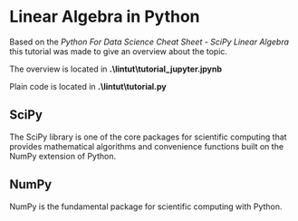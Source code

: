 # Linear Algebra in Python

Based on the _Python For Data Science Cheat Sheet - SciPy Linear Algebra_ this tutorial was made to give an overview
about the topic. 

The overview is located in **.\lintut\tutorial_jupyter.jpynb**

Plain code is located in  **.\lintut\tutorial.py**

## SciPy
The SciPy library is one of the core packages for scientific computing that provides mathematical algorithms and 
convenience functions built on the NumPy extension of Python.

## NumPy
NumPy is the fundamental package for scientific computing with Python.
